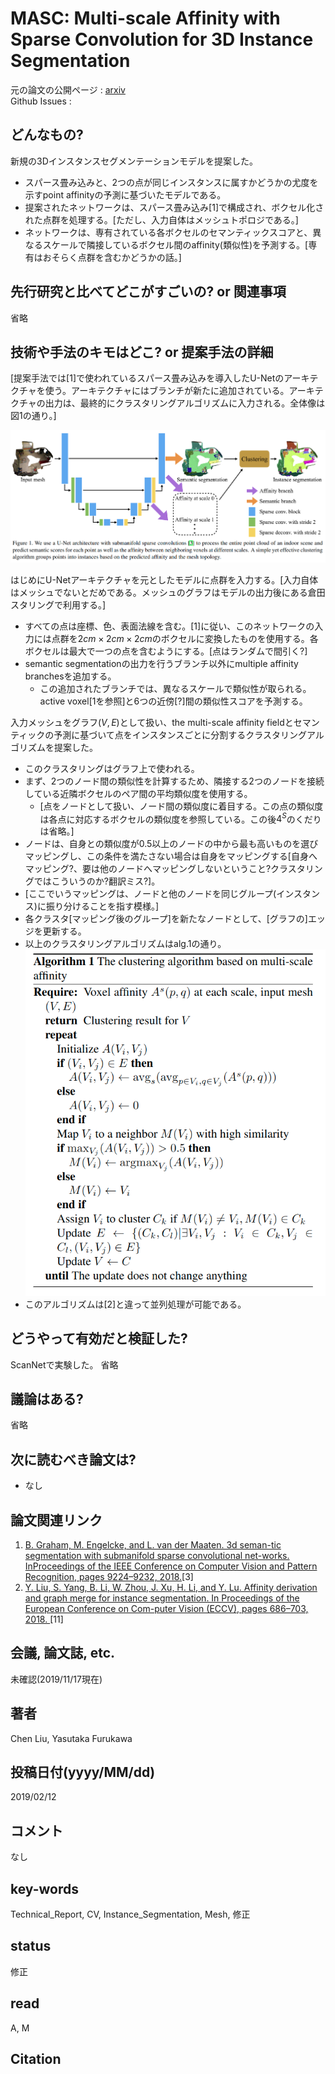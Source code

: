 # MASC: Multi-scale Affinity with Sparse Convolution for 3D Instance Segmentation

元の論文の公開ページ : [arxiv](https://arxiv.org/abs/1902.04478)  
Github Issues : []()  

## どんなもの?
新規の3Dインスタンスセグメンテーションモデルを提案した。
- スパース畳み込みと、2つの点が同じインスタンスに属すかどうかの尤度を示すpoint affinityの予測に基づいたモデルである。
- 提案されたネットワークは、スパース畳み込み[1]で構成され、ボクセル化された点群を処理する。[ただし、入力自体はメッシュトポロジである。]
- ネットワークは、専有されている各ボクセルのセマンティックスコアと、異なるスケールで隣接しているボクセル間のaffinity(類似性)を予測する。[専有はおそらく点群を含むかどうかの話。]

## 先行研究と比べてどこがすごいの? or 関連事項
省略

## 技術や手法のキモはどこ? or 提案手法の詳細
[提案手法では[1]で使われているスパース畳み込みを導入したU-Netのアーキテクチャを使う。アーキテクチャにはブランチが新たに追加されている。アーキテクチャの出力は、最終的にクラスタリングアルゴリズムに入力される。全体像は図1の通り。]

![fig1.png](img/MMAwSCf3IS/fig1.png)

はじめにU-Netアーキテクチャを元としたモデルに点群を入力する。[入力自体はメッシュでないとだめである。メッシュのグラフはモデルの出力後にある倉田スタリングで利用する。]
- すべての点は座標、色、表面法線を含む。[1]に従い、このネットワークの入力には点群を$2cm \times 2cm \times 2cm$のボクセルに変換したものを使用する。各ボクセルは最大で一つの点を含むようにする。[点はランダムで間引く?]
- semantic segmentationの出力を行うブランチ以外にmultiple affinity branchesを追加する。
    - この追加されたブランチでは、異なるスケールで類似性が取られる。active voxel[1を参照]と6つの近傍[?]間の類似性スコアを予測する。

入力メッシュをグラフ$(V,E)$として扱い、the multi-scale affinity fieldとセマンティックの予測に基づいて点をインスタンスごとに分割するクラスタリングアルゴリズムを提案した。
- このクラスタリングはグラフ上で使われる。
- まず、2つのノード間の類似性を計算するため、隣接する2つのノードを接続している近隣ボクセルのペア間の平均類似度を使用する。
    - [点をノードとして扱い、ノード間の類似度に着目する。この点の類似度は各点に対応するボクセルの類似度を参照している。この後$4^S$のくだりは省略。]
- ノードは、自身との類似度が0.5以上のノードの中から最も高いものを選びマッピングし、この条件を満たさない場合は自身をマッピングする[自身へマッピング?、要は他のノードへマッピングしないということ?クラスタリングではこういうのか?翻訳ミス?]。
- [ここでいうマッピングは、ノードと他のノードを同じグループ(インスタンス)に振り分けることを指す模様。]
- 各クラスタ[マッピング後のグループ]を新たなノードとして、[グラフの]エッジを更新する。
- 以上のクラスタリングアルゴリズムはalg.1の通り。  
    ![fig1.png](img/MMAwSCf3IS/alg1.png)
- このアルゴリズムは[2]と違って並列処理が可能である。

## どうやって有効だと検証した?
ScanNetで実験した。
省略

## 議論はある?
省略

## 次に読むべき論文は?
- なし

## 論文関連リンク
1. [B. Graham, M. Engelcke, and L. van der Maaten. 3d seman-tic segmentation with submanifold sparse convolutional net-works. InProceedings of the IEEE Conference on Computer Vision and Pattern Recognition, pages 9224–9232, 2018.](http://openaccess.thecvf.com/content_cvpr_2018/papers/Graham_3D_Semantic_Segmentation_CVPR_2018_paper.pdf)[3]
2. [Y. Liu, S. Yang, B. Li, W. Zhou, J. Xu, H. Li, and Y. Lu. Affinity derivation and graph merge for instance segmentation. In Proceedings of the European Conference on Com-puter Vision (ECCV), pages 686–703, 2018. ](https://arxiv.org/abs/1811.10870)[11]


## 会議, 論文誌, etc.
未確認(2019/11/17現在)

## 著者
Chen Liu, Yasutaka Furukawa

## 投稿日付(yyyy/MM/dd)
2019/02/12

## コメント
なし

## key-words
Technical_Report, CV, Instance_Segmentation, Mesh, 修正

## status
修正

## read
A, M

## Citation
